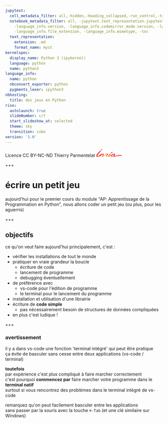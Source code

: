 ```yaml
---
jupytext:
  cell_metadata_filter: all,-hidden,-heading_collapsed,-run_control,-trusted
  notebook_metadata_filter: all, -jupytext.text_representation.jupytext_version, -jupytext.text_representation.format_version,
    -language_info.version, -language_info.codemirror_mode.version, -language_info.codemirror_mode,
    -language_info.file_extension, -language_info.mimetype, -toc
  text_representation:
    extension: .md
    format_name: myst
kernelspec:
  display_name: Python 3 (ipykernel)
  language: python
  name: python3
language_info:
  name: python
  nbconvert_exporter: python
  pygments_lexer: ipython3
nbhosting:
  title: des jeux en Python
rise:
  autolaunch: true
  slideNumber: c/t
  start_slideshow_at: selected
  theme: sky
  transition: cube
version: '1.0'
---
```


<div class="licence">
<span>Licence CC BY-NC-ND</span>
<span>Thierry Parmentelat</span>
<span><img src="media/inria-25-alpha.png" /></span>
</div>

+++

# écrire un petit jeu

aujourd'hui pour le premier cours du module "AP: Apprentissage de la Programmation en Python", 
nous allons coder un petit jeu (ou plus, pour les aguerris)

+++

## objectifs

ce qu'on veut faire aujourd'hui principalement, c'est :

* vérifier les installations de tout le monde
* pratiquer en vraie grandeur la boucle 
  * écriture de code
  * lancement de programme
  * debugging éventuellement
* de préférence avec
  * vs-code pour l'édition de programme
  * le terminal pour le lancement du programme  
* installation et utilisation d'une librairie
* écriture de **code simple**
  * pas nécessairement besoin de structures de données compliquées
* en plus c'est ludique !

+++

### avertissement 

il y a dans vs-code une fonction 'terminal intégré' qui peut être pratique  
ça évite de basculer sans cesse entre deux applications (vs-code / terminal)

**toutefois**  
par expérience c'est plus compliqué à faire marcher correctement  
c'est pourquoi **commencez par** faire marcher votre programme dans le **terminal natif**  
surtout si vous rencontrez des problèmes dans le terminal intégré de vs-code

remarquez qu'on peut facilement basculer entre les applications  
sans passer par la souris avec la touche `⌘-Tab` (et une clé similaire sur Windows)

